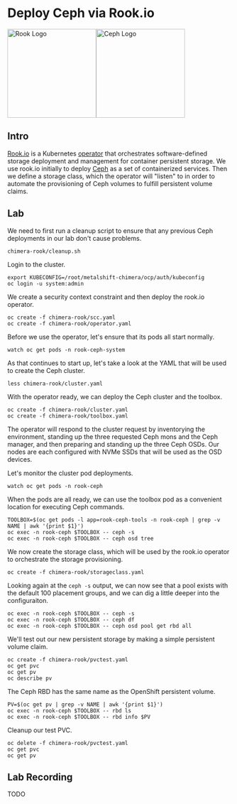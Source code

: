 # Deploy Ceph via Rook.io

<img src="https://landscape.cncf.io/logos/rook.svg" alt="Rook Logo" height="200px"><img src="https://ceph.com/wp-content/uploads/2016/07/Ceph_Logo_Stacked_RGB_120411_fa.png" alt="Ceph Logo" width="200px">

## Intro
[Rook.io](https://rook.io/) is a Kubernetes [operator](https://coreos.com/operators/) that orchestrates software-defined storage deployment and management for container persistent storage. We use rook.io initially to deploy [Ceph](https://ceph.com/) as a set of containerized services. Then we define a storage class, which the operator will "listen" to in order to automate the provisioning of Ceph volumes to fulfill persistent volume claims.

## Lab

We need to first run a cleanup script to ensure that any previous Ceph deployments in our lab don't cause problems.
```
chimera-rook/cleanup.sh
```

Login to the cluster.
```
export KUBECONFIG=/root/metalshift-chimera/ocp/auth/kubeconfig
oc login -u system:admin
```

We create a security context constraint and then deploy the rook.io operator.
```
oc create -f chimera-rook/scc.yaml 
oc create -f chimera-rook/operator.yaml 
```

Before we use the operator, let's ensure that its pods all start normally.
```
watch oc get pods -n rook-ceph-system
```

As that continues to start up, let's take a look at the YAML that will be used to create the Ceph cluster.
```
less chimera-rook/cluster.yaml
```

With the operator ready, we can deploy the Ceph cluster and the toolbox.
```
oc create -f chimera-rook/cluster.yaml 
oc create -f chimera-rook/toolbox.yaml 
```

The operator will respond to the cluster request by inventorying the environment, standing up the three requested Ceph mons and the Ceph manager, and then preparing and standing up the three Ceph OSDs. Our nodes are each configured with NVMe SSDs that will be used as the OSD devices.

Let's monitor the cluster pod deployments.
```
watch oc get pods -n rook-ceph
```

When the pods are all ready, we can use the toolbox pod as a convenient location for executing Ceph commands.
```
TOOLBOX=$(oc get pods -l app=rook-ceph-tools -n rook-ceph | grep -v NAME | awk '{print $1}')
oc exec -n rook-ceph $TOOLBOX -- ceph -s
oc exec -n rook-ceph $TOOLBOX -- ceph osd tree
```

We now create the storage class, which will be used by the rook.io operator to orchestrate the storage provisioning.
```
oc create -f chimera-rook/storageclass.yaml
```

Looking again at the `ceph -s` output, we can now see that a pool exists with the default 100 placement groups, and we can dig a little deeper into the configuraiton.
```
oc exec -n rook-ceph $TOOLBOX -- ceph -s
oc exec -n rook-ceph $TOOLBOX -- ceph df
oc exec -n rook-ceph $TOOLBOX -- ceph osd pool get rbd all
```

We'll test out our new persistent storage by making a simple persistent volume claim.
```
oc create -f chimera-rook/pvctest.yaml
oc get pvc
oc get pv
oc describe pv
```

The Ceph RBD has the same name as the OpenShift persistent volume.
```
PV=$(oc get pv | grep -v NAME | awk '{print $1}')
oc exec -n rook-ceph $TOOLBOX -- rbd ls
oc exec -n rook-ceph $TOOLBOX -- rbd info $PV
```

Cleanup our test PVC.
```
oc delete -f chimera-rook/pvctest.yaml
oc get pvc
oc get pv
```

## Lab Recording
TODO
